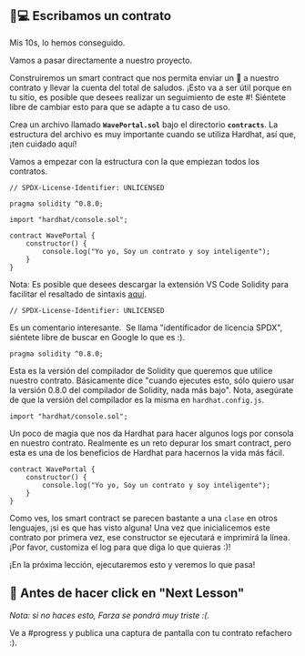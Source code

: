 👩💻 Escribamos un contrato
----------------------------

Mis 10s, lo hemos conseguido.

Vamos a pasar directamente a nuestro proyecto.

Construiremos un smart contract que nos permita enviar un 👋 a nuestro contrato y llevar la cuenta del total de saludos. ¡Esto va a ser útil porque en tu sitio, es posible que desees realizar un seguimiento de este #! Siéntete libre de cambiar esto para que se adapte a tu caso de uso.

Crea un archivo llamado **`WavePortal.sol`** bajo el directorio **`contracts`**. La estructura del archivo es muy importante cuando se utiliza Hardhat, así que, ¡ten cuidado aquí!

Vamos a empezar con la estructura con la que empiezan todos los contratos.

```solidity
// SPDX-License-Identifier: UNLICENSED

pragma solidity ^0.8.0;

import "hardhat/console.sol";

contract WavePortal {
    constructor() {
        console.log("Yo yo, Soy un contrato y soy inteligente");
    }
}
```

Nota: Es posible que desees descargar la extensión VS Code Solidity para facilitar el resaltado de sintaxis [aquí](https://marketplace.visualstudio.com/items?itemName=JuanBlanco.solidity).

```solidity
// SPDX-License-Identifier: UNLICENSED
```

Es un comentario interesante.  Se llama "identificador de licencia SPDX", siéntete libre de buscar en Google lo que es :).

```solidity
pragma solidity ^0.8.0;
```

Esta es la versión del compilador de Solidity que queremos que utilice nuestro contrato. Básicamente dice "cuando ejecutes esto, sólo quiero usar la versión 0.8.0 del compilador de Solidity, nada más bajo". Nota, asegúrate de que la versión del compilador es la misma en `hardhat.config.js`.

```solidity
import "hardhat/console.sol";
```

Un poco de magia que nos da Hardhat para hacer algunos logs por consola en nuestro contrato. Realmente es un reto depurar los smart contract, pero esta es una de los beneficios de Hardhat para hacernos la vida más fácil.

```solidity
contract WavePortal {
    constructor() {
        console.log("Yo yo, Soy un contrato y soy inteligente");
    }
}
```

Como ves, los smart contract se parecen bastante a una `clase` en otros lenguajes, ¡si es que has visto alguna! Una vez que inicialicemos este contrato por primera vez, ese constructor se ejecutará e imprimirá la línea. ¡Por favor, customiza el log para que diga lo que quieras :)!

¡En la próxima lección, ejecutaremos esto y veremos lo que pasa!

🚨 Antes de hacer click en "Next Lesson"
-------------------------------------------

*Nota: si no haces esto, Farza se pondrá muy triste :(.*

Ve a #progress y publica una captura de pantalla con tu contrato refachero :).
